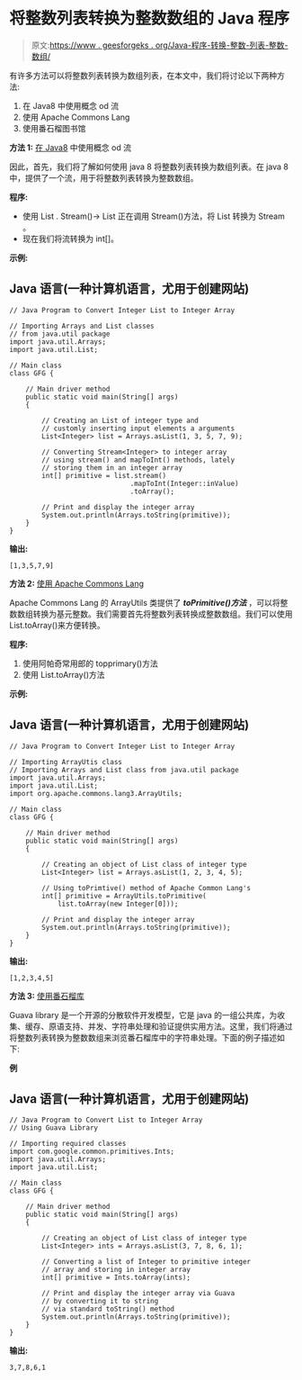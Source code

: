# 将整数列表转换为整数数组的 Java 程序

> 原文:[https://www . geesforgeks . org/Java-程序-转换-整数-列表-整数-数组/](https://www.geeksforgeeks.org/java-program-to-convert-integer-list-to-integer-array/)

有许多方法可以将整数列表转换为数组列表，在本文中，我们将讨论以下两种方法:

1.  在 Java8 中使用概念 od 流
2.  使用 Apache Commons Lang
3.  使用番石榴图书馆

**方法 1:** [在 Java8](https://www.geeksforgeeks.org/streams-arrays-java-8/) 中使用概念 od 流

因此，首先，我们将了解如何使用 java 8 将整数列表转换为数组列表。在 java 8 中，提供了一个流，用于将整数列表转换为整数数组。

**程序:**

*   使用 List . Stream()-> List 正在调用 Stream()方法，将 List <integer>转换为 Stream <integer>。</integer></integer>
*   现在我们将流<integer>转换为 int[]。</integer>

**示例:**

## Java 语言(一种计算机语言，尤用于创建网站)

```
// Java Program to Convert Integer List to Integer Array

// Importing Arrays and List classes
// from java.util package
import java.util.Arrays;
import java.util.List;

// Main class
class GFG {

    // Main driver method
    public static void main(String[] args)
    {

        // Creating an List of integer type and
        // customly inserting input elements a arguments
        List<Integer> list = Arrays.asList(1, 3, 5, 7, 9);

        // Converting Stream<Integer> to integer array
        // using stream() and mapToInt() methods, lately
        // storing them in an integer array
        int[] primitive = list.stream()
                              .mapToInt(Integer::inValue)
                              .toArray();

        // Print and display the integer array
        System.out.println(Arrays.toString(primitive));
    }
}
```

**输出:**

```
[1,3,5,7,9]
```

**方法 2:** [使用 Apache Commons Lang](https://www.geeksforgeeks.org/how-to-clone-a-list-in-java/)

Apache Commons Lang 的 ArrayUtils 类提供了 ***toPrimitive()方法*** ，可以将整数数组转换为基元整数。我们需要首先将整数列表转换成整数数组。我们可以使用 List.toArray()来方便转换。

**程序:**

1.  使用阿帕奇常用郎的 topprimary()方法
2.  使用 List.toArray()方法

**示例:**

## Java 语言(一种计算机语言，尤用于创建网站)

```
// Java Program to Convert Integer List to Integer Array

// Importing ArrayUtis class
// Importing Arrays and List class from java.util package
import java.util.Arrays;
import java.util.List;
import org.apache.commons.lang3.ArrayUtils;

// Main class
class GFG {

    // Main driver method
    public static void main(String[] args)
    {

        // Creating an object of List class of integer type
        List<Integer> list = Arrays.asList(1, 2, 3, 4, 5);

        // Using toPrimtive() method of Apache Common Lang's
        int[] primitive = ArrayUtils.toPrimitive(
            list.toArray(new Integer[0]));

        // Print and display the integer array
        System.out.println(Arrays.toString(primitive));
    }
}
```

**输出:**

```
[1,2,3,4,5]
```

**方法 3:** [使用番石榴库](https://www.geeksforgeeks.org/guava-library-java/)

Guava library 是一个开源的分散软件开发模型，它是 java 的一组公共库，为收集、缓存、原语支持、并发、字符串处理和验证提供实用方法。这里，我们将通过将整数列表转换为整数数组来浏览番石榴库中的字符串处理。下面的例子描述如下:

**例**

## Java 语言(一种计算机语言，尤用于创建网站)

```
// Java Program to Convert List to Integer Array
// Using Guava Library

// Importing required classes
import com.google.common.primitives.Ints;
import java.util.Arrays;
import java.util.List;

// Main class
class GFG {

    // Main driver method
    public static void main(String[] args)
    {

        // Creating an object of List class of integer type
        List<Integer> ints = Arrays.asList(3, 7, 8, 6, 1);

        // Converting a list of Integer to primitive integer
        // array and storing in integer array
        int[] primitive = Ints.toArray(ints);

        // Print and display the integer array via Guava
        // by converting it to string
        // via standard toString() method
        System.out.println(Arrays.toString(primitive));
    }
}
```

**输出:**

```
3,7,8,6,1
```